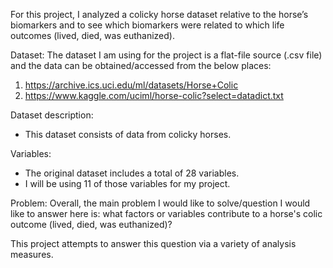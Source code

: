 For this project, I analyzed a colicky horse dataset relative to the horse’s biomarkers and to see which biomarkers were related to which life outcomes (lived, died, was euthanized).

Dataset:
The dataset I am using for the project is a flat-file source (.csv file) and the data can be obtained/accessed from the below places:
1. https://archive.ics.uci.edu/ml/datasets/Horse+Colic
2. https://www.kaggle.com/uciml/horse-colic?select=datadict.txt

Dataset description:
* This dataset consists of data from colicky horses. 

Variables:
* The original dataset includes a total of 28 variables.
* I will be using 11 of those variables for my project.

Problem: 
Overall, the main problem I would like to solve/question I would like to answer here is: what factors or variables contribute to a horse's colic outcome (lived, died, was euthanized)?

This project attempts to answer this question via a variety of analysis measures.


